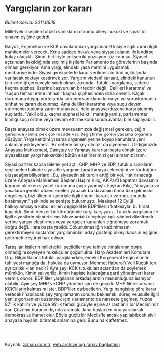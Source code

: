 # Yargıçların zor kararı

*Bülent Korucu 2011.06.19*

<td class="columnist-detail">
<p>Milletvekili seçilen tutuklu sanıkların durumu ülkeyi hukukî ve siyasî bir sınavın eşiğine getirdi.</p>
<p>
<div id="haberMetinDiv">
<p>Balyoz, Ergenekon ve KCK davalarından yargılanan 9 kişiyle ilgili kararı ilgili mahkemeler verecek. Konu sadece hukuk veya siyaset alanını ilgilendirse kolay olacaktı. Şimdi birbiriyle çelişen iki pozisyon söz konusu. Siyaset açısından bakıldığında seçilmiş kişilerin Parlamento'da görevlerinin başında olması gerekiyor. Ama yargı, elindeki yasa metnini uygulamak mecburiyetinde. Siyasî gerekçelerle karar verilmesinin önü açıldığında varılacak noktayı kestirmek zor. Yargıcın vicdanî kanaati, elindeki kanunun izin verdiği çerçeveyle sınırlı olmak zorunda. Tutuklu yargılama, sadece kaçma şüphesi üzerine başvurulan bir tedbir değil. 'Delilleri karartma' ve 'suçun temadi etme ihtimali' kaçma şüphesinden daha önemli. Kaçak durumuna düşüp yurtdışında sürünen sanıkların kimseye ve soruşturmanın sıhhatine zararı dokunmaz. Ama delilleri karartma veya suçu devam ettirmenin topluma zararı muhakkak. Hele anayasal düzene karşı işlenmiş suçlarda. 'Vekil oldu, kaçma şüphesi kalktı' mantığı yanlış, parlamenter kimliği suçu örtme veya devam ettirme konusunda avantaj bile sağlayabilir.
<p>Başta anayasa olmak üzere mevzuatımızda değişmesi gereken, çağın gerisinde kalmış pek çok madde var. Değiştirme görevi yasama organına düşüyor. Yargı kendini yasama organının yerine koyup kanunlara yeni anlamlar yükleyemez. 'Bir seferle bir şey olmaz' da diyemeyiz. Dediğimizde, Anayasa Mahkemesi, Danıştay ve Yargıtay kararları başta olmak üzere siyasallaşan yargı hakkındaki bütün eleştirilerimizi geri almamız lazım.
<p>Siyasî partiler kaosa bilerek yol açtı. CHP, MHP ve BDP, tutuklu sanıkların seçilmeleri halinde siyasetle yargının karşı karşıya geleceğini ve kördüğüm oluşacağını biliyorlardı. Bu, siyasetin sık tercih ettiği bir yol. Hatırlanacağı üzere Anayasa Mahkemesi Başkanı Haşim Kılıç, AK Parti kapatma davasının kararını okurken siyaset kurumuna çağrı yapmıştı. Başkan Kılıç, "Anayasa ve yasalarda gerekli düzenlemeleri yaparak bu davaların önümüze gelmesini engelleyin, bizi ülkenin kaderiyle ilgili önemli kararları vermek zorunda bırakmayın." şeklinde serzenişte bulunmuştu. Maalesef 12 Eylül halkoylamasıyla kabul edilen değişiklikte BDP'lilerin 'katkısıyla' bu fırsat kaçırıldı. Şimdi benzer bir kördüğümle karşı karşıyayız. Tutuklu yargılama ile ilgili siyasilerin eleştirisi var. Mevzuattaki eleştiriye açık yönleri düzeltmek yerine yargıyı eleştirmek veya yargıçları kanunları çiğnemeye zorlamak doğru değil. Hata başta yapıldı. Dokunulmazlığın kaldırılmasını gerektirmeyen suçlardan yargılananları aday gösterip ülkeyi kaosun eşiğine getirmek eleştiriyi hak ediyor.
<p>Tartışılan kişilerin milletvekili seçildiler diye tahliye olmalarının doğru olmadığını söyleyen hukukçular çoğunlukta. Harp Akademileri Komutanı Org. Bilgin Balanlı tutuklu yargılanırken, emekli Korgeneral Engin Alan'ın tahliyesi mantığa da, hukuka da uymuyor. Mehmet Haberal'ı Veli Küçük'ten ayrıcalıklı kılan nedir? Aynı şeyi KCK tutukluları açısından da söylemek mümkün. Kimin salıverilip, kimin hapiste kalacağına parti yönetimleri karar vermiş oluyor. BDP'liler yargılanan arkadaşlarının masumluğuna inanıyor olabilir. Aynı şey MHP ve CHP yönetimi için de geçerli. MHP'lilere sorsanız KCK'lıların kalmasını ister, BDP'liler darbecilerin. Yargı hangisine göre karar verecek? Yapılacak şey yargılamanın sonunu beklemek; süreç ve usulle ilgili yanlış görülenleri düzeltmek için Parlamento'da harekete geçmek. Yüzde 87'lik katılım ve yüzde 95'lik temsil gücüyle eşine az rastlanır bir Meclis'imiz var. Çözümü buranın dışında aramak, daha başlarken onu yaralamak demokrasiye ihanet olur. Böyle güçlü bir Meclis'le ancak yapılabilecek sivil anayasa hayalini bitirmek anlamına gelir. Bunu halk affetmez. </p></p></p></p></div>
</p>


<p><br>
		 </br></p></td>

Kaynak: [zaman.com.tr](http://zaman.com.tr/yazar.do?yazino=1148530), [web.archive.org (arşiv bağlantısı)](http://web.archive.org/web/20110907120025/http://www.zaman.com.tr:80/yazar.do?yazino=1148530)
